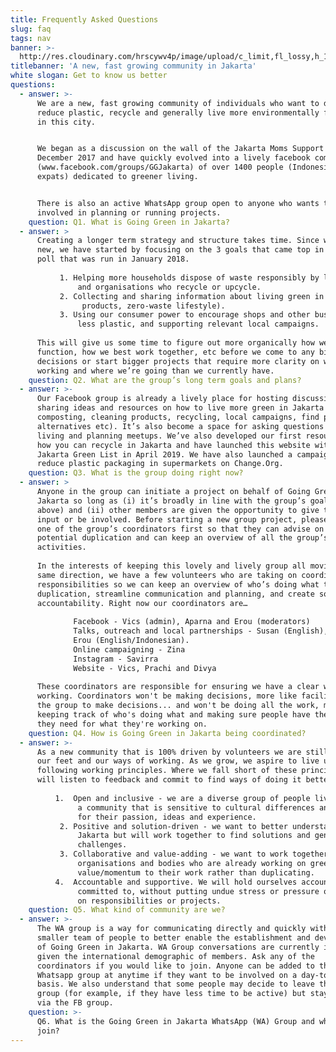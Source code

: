 ```yaml
---
title: Frequently Asked Questions
slug: faq
tags: nav
banner: >-
  http://res.cloudinary.com/hrscywv4p/image/upload/c_limit,fl_lossy,h_1500,w_2000,f_auto,q_auto/v1/1378019/kilarov-zaneit-634702-unsplash_zfrfwx.jpg
titlebanner: 'A new, fast growing community in Jakarta'
white slogan: Get to know us better
questions:
  - answer: >-
      We are a new, fast growing community of individuals who want to do more to
      reduce plastic, recycle and generally live more environmentally friendly
      in this city.


      We began as a discussion on the wall of the Jakarta Moms Support Group in
      December 2017 and have quickly evolved into a lively facebook community
      (www.facebook.com/groups/GGJakarta) of over 1400 people (Indonesians and
      expats) dedicated to greener living.


      There is also an active WhatsApp group open to anyone who wants to be more
      involved in planning or running projects.
    question: Q1. What is Going Green in Jakarta?
  - answer: >
      Creating a longer term strategy and structure takes time. Since we’re so
      new, we have started by focusing on the 3 goals that came top in our FB
      poll that was run in January 2018.
       
           1. Helping more households dispose of waste responsibly by linking them to trash collectors 
               and organisations who recycle or upcycle.
           2. Collecting and sharing information about living green in Jakarta (e.g. shops, restaurants, 
                products, zero-waste lifestyle).
           3. Using our consumer power to encourage shops and other businesses in Jakarta to use 
               less plastic, and supporting relevant local campaigns.
       
      This will give us some time to figure out more organically how we want to
      function, how we best work together, etc before we come to any big
      decisions or start bigger projects that require more clarity on ways of
      working and where we’re going than we currently have.
    question: Q2. What are the group’s long term goals and plans?
  - answer: >-
      Our Facebook group is already a lively place for hosting discussion and
      sharing ideas and resources on how to live more green in Jakarta (e.g.
      composting, cleaning products, recycling, local campaigns, find plastic
      alternatives etc). It’s also become a space for asking questions on green
      living and planning meetups. We’ve also developed our first resources on
      how you can recycle in Jakarta and have launched this website with the
      Jakarta Green List in April 2019. We have also launched a campaign to
      reduce plastic packaging in supermarkets on Change.Org.
    question: Q3. What is the group doing right now?
  - answer: >
      Anyone in the group can initiate a project on behalf of Going Green in
      Jakarta so long as (i) it’s broadly in line with the group’s goals (see
      above) and (ii) other members are given the opportunity to give their
      input or be involved. Before starting a new group project, please consult
      one of the group’s coordinators first so that they can advise on any
      potential duplication and can keep an overview of all the group’s
      activities.
       
      In the interests of keeping this lovely and lively group all moving in the
      same direction, we have a few volunteers who are taking on coordination
      responsibilities so we can keep an overview of who’s doing what to avoid
      duplication, streamline communication and planning, and create some
      accountability. Right now our coordinators are…
       
              Facebook - Vics (admin), Aparna and Erou (moderators)
              Talks, outreach and local partnerships - Susan (English), Malini (English, Indonesian) and 
              Erou (English/Indonesian).
              Online campaigning - Zina
              Instagram - Savirra
              Website - Vics, Prachi and Divya
       
      These coordinators are responsible for ensuring we have a clear way of
      working. Coordinators won't be making decisions, more like facilitating
      the group to make decisions... and won't be doing all the work, more like
      keeping track of who's doing what and making sure people have the support
      they need for what they're working on.
    question: Q4. How is Going Green in Jakarta being coordinated?
  - answer: >-
      As a new community that is 100% driven by volunteers we are still finding
      our feet and our ways of working. As we grow, we aspire to live up to the
      following working principles. Where we fall short of these principles we
      will listen to feedback and commit to find ways of doing it better.
       
          1.  Open and inclusive - we are a diverse group of people living in Jakarta. We seek to create 
               a community that is sensitive to cultural differences and where all members are valued 
               for their passion, ideas and experience.
           2. Positive and solution-driven - we want to better understand the barriers to going green in 
               Jakarta but will work together to find solutions and generate new ideas to overcome 
               challenges.
           3. Collaborative and value-adding - we want to work together with established local 
               organisations and bodies who are already working on green issues and add 
               value/momentum to their work rather than duplicating.
          4.  Accountable and supportive. We will hold ourselves accountable to what we have 
               committed to, without putting undue stress or pressure on people who volunteer to take 
               on responsibilities or projects.
    question: Q5. What kind of community are we?
  - answer: >-
      The WA group is a way for communicating directly and quickly with a
      smaller team of people to better enable the establishment and development
      of Going Green in Jakarta. WA Group conversations are currently in English
      given the international demographic of members. Ask any of the
      coordinators if you would like to join. Anyone can be added to the
      Whatsapp group at anytime if they want to be involved on a day-to-day
      basis. We also understand that some people may decide to leave the WA
      group (for example, if they have less time to be active) but stay involved
      via the FB group.
    question: >-
      Q6. What is the Going Green in Jakarta WhatsApp (WA) Group and who can
      join?
---
```


